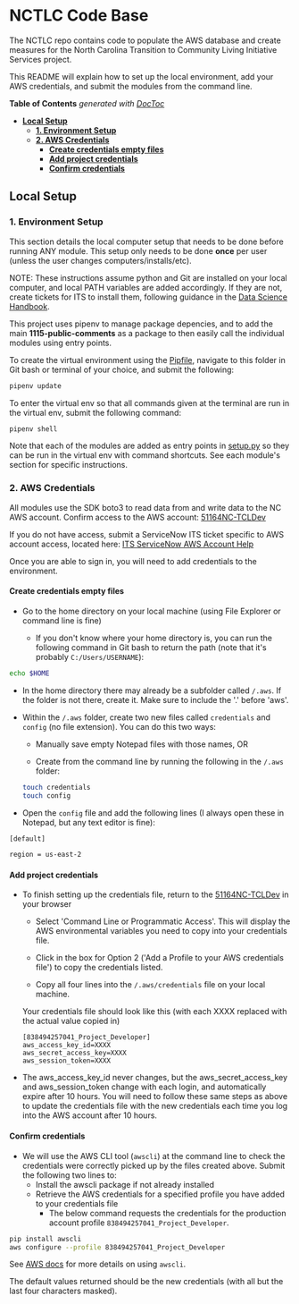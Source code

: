 # **NCTLC Code Base**

The NCTLC repo contains code to populate the AWS database and create measures for the North Carolina Transition to Community Living Initiative Services project.

This README will explain how to set up the local environment, add your AWS credentials, and submit the modules from the command line.

<!-- START doctoc generated TOC please keep comment here to allow auto update -->
<!-- DON'T EDIT THIS SECTION, INSTEAD RE-RUN doctoc TO UPDATE -->
**Table of Contents**  *generated with [DocToc](https://github.com/thlorenz/doctoc)*

- [**Local Setup**](#local-setup)
  - [**1. Environment Setup**](#1-environment-setup)
  - [**2. AWS Credentials**](#2-aws-credentials)
    - [**Create credentials empty files**](#create-credentials-empty-files)
    - [**Add project credentials**](#add-project-credentials)
    - [**Confirm credentials**](#confirm-credentials)

<!-- END doctoc generated TOC please keep comment here to allow auto update -->

## **Local Setup**

### **1. Environment Setup**

This section details the local computer setup that needs to be done before running ANY module. This setup only needs to be done **once** per user (unless the user changes computers/installs/etc).

NOTE: These instructions assume python and Git are installed on your local computer, and local PATH variables are added accordingly. If they are not, create tickets for ITS to install them, following guidance in the [Data Science Handbook](https://mathematicampr.atlassian.net/wiki/spaces/DSEH/pages/456917237/How+to+Set+Up+Your+Computer).

This project uses pipenv to manage package depencies, and to add the main  **1115-public-comments** as a package to then easily call the individual modules using entry points.

To create the virtual environment using the [Pipfile](Pipfile), navigate to this folder in Git bash or terminal of your choice, and submit the following:

```bash
pipenv update
```

To enter the virtual env so that all commands given at the terminal are run in the virtual env, submit the following command:

```bash
pipenv shell
```

Note that each of the modules are added as entry points in [setup.py](setup.py) so they can be run in the virtual env with command shortcuts. See each module's section for specific instructions.

### **2. AWS Credentials**

All modules use the SDK boto3 to read data from and write data to the NC AWS account. Confirm access to the AWS account: [51164NC-TCLDev](https://mathematicaorg.awsapps.com/start)

If you do not have access, submit a ServiceNow ITS ticket specific to AWS account access, located here: [ITS ServiceNow AWS Account Help](https://mathematica.service-now.com/mpr?id=sc_cat_item&sys_id=84362c2fdb5d3340201ed498f4961992)

Once you are able to sign in, you will need to add credentials to the environment.

#### **Create credentials empty files** ####

- Go to the home directory on your local machine (using File Explorer or command line is fine)

    - If you don't know where your home directory is, you can run the following command in Git bash to return the path (note that it's probably `C:/Users/USERNAME`):
```bash
echo $HOME
```
- In the home directory there may already be a subfolder called `/.aws`. If the folder is not there, create it. Make sure to include the '.' before 'aws'.

- Within the `/.aws` folder, create two new files called `credentials` and `config` (no file extension). You can do this two ways:

  - Manually save empty Notepad files with those names, OR

  -  Create from the command line by running the following in the `/.aws` folder:
  ```bash
  touch credentials
  touch config
  ```

- Open the `config` file and add the following lines (I always open these in Notepad, but any text editor is fine):

```bash
[default]

region = us-east-2
```

#### **Add project credentials** ####

- To finish setting up the credentials file, return to the [51164NC-TCLDev](https://mathematicaorg.awsapps.com/start) in your browser

  - Select 'Command Line or Programmatic Access'. This will display the AWS environmental variables you need to copy into your credentials file.

  - Click in the box for Option 2 ('Add a Profile to your AWS credentials file') to copy the credentials listed.

  - Copy all four lines into the `/.aws/credentials` file on your local machine.

  Your credentials file should look like this (with each XXXX replaced with the actual value copied in)
  ```
  [838494257041_Project_Developer]
  aws_access_key_id=XXXX
  aws_secret_access_key=XXXX
  aws_session_token=XXXX
  ```

- The aws\_access\_key\_id never changes, but the aws\_secret\_access\_key and aws\_session\_token change with each login, and automatically expire after 10 hours. You will need to follow these same steps as above to update the credentials file with the new credentials each time you log into the AWS account after 10 hours.

#### **Confirm credentials** ####

- We will use the AWS CLI tool (`awscli`) at the command line to check the credentials were correctly picked up by the files created above. Submit the following two lines to:
  - Install the awscli package if not already installed
  - Retrieve the AWS credentials for a specified profile you have added to your credentials file
    -  The below command requests the credentials for the production account profile `838494257041_Project_Developer`.

```bash
pip install awscli
aws configure --profile 838494257041_Project_Developer
```

 See [AWS docs](https://docs.aws.amazon.com/cli/latest/userguide/cli-chap-configure.html) for more details on using `awscli`.

The default values returned should be the new credentials (with all but the last four characters masked).